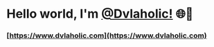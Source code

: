 # Hello world, I'm [@Dvlaholic!](https://www.dvlaholic.com/about) 🌐👋
### [https://www.dvlaholic.com](https://www.dvlaholic.com)

<!---
- 👋 Hi, I’m @Dvlaholic
- 👀 I’m interested in ...
- 🌱 I’m currently learning ...
- 💞️ I’m looking to collaborate on ...
- 📫 How to reach me ...
- 😄 Pronouns: ...
- ⚡ Fun fact: ...

Dvlaholic/Dvlaholic is a ✨ special ✨ repository because its `README.md` (this file) appears on your GitHub profile.
You can click the Preview link to take a look at your changes.
--->
